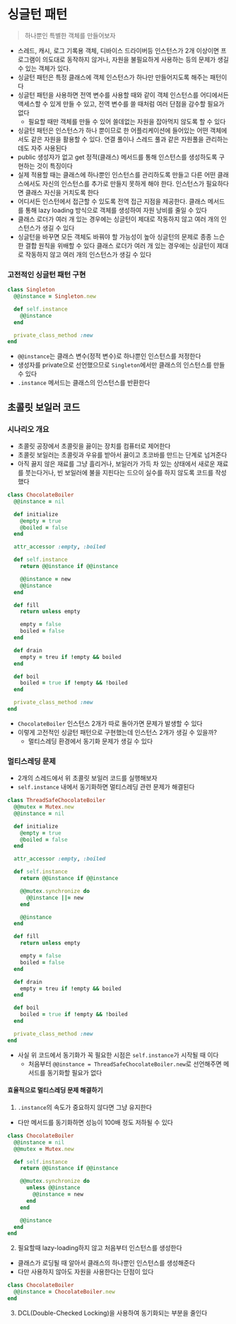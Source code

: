 # 싱글턴 패턴
> 하나뿐인 특별한 객체를 만들어보자

- 스레드, 캐시, 로그 기록용 객체, 디바이스 드라이버등 인스턴스가 2개 이상이면 프로그램이 의도대로 동작하지 않거나, 자원을 불필요하게 사용하는 등의 문제가 생길 수 있는 객체가 있다.
- 싱글턴 패턴은 특정 클래스에 객체 인스턴스가 하나만 만들어지도록 해주는 패턴이다
- 싱글턴 패턴을 사용하면 전역 변수를 사용할 때와 같이 객체 인스턴스를 어디에서든 액세스할 수 있게 만들 수 있고, 전역 변수를 쓸 때처럼 여러 단점을 감수할 필요가 없다
  - 필요할 때만 객체를 만들 수 있어 쓸데없는 자원을 잡아먹지 않도록 할 수 있다
- 싱글턴 패턴은 인스턴스가 하나 뿐이므로 한 어플리케이션에 들어있는 어떤 객체에서도 같은 자원을 활용할 수 있다. 연결 풀이나 스레드 풀과 같은 자원풀을 관리하는데도 자주 사용된다
- public 생성자가 없고 get 정적(클래스) 메서드를 통해 인스턴스를 생성하도록 구현하는 것이 특징이다
- 실제 적용할 때는 클래스에 하나뿐인 인스턴스를 관리하도록 만들고 다른 어떤 클래스에서도 자신의 인스턴스를 추가로 만들지 못하게 해야 한다. 인스턴스가 필요하다면 클래스 자신을 거치도록 한다
- 어디서든 인스턴에서 접근할 수 있도록 전역 접근 지점을 제공한다. 클래스 메서드를 통해 lazy loading 방식으로 객체를 생성하여 자원 낭비를 줄일 수 있다
- 클래스 로더가 여러 개 있는 경우에는 싱글턴이 제대로 작동하지 않고 여러 개의 인스턴스가 생길 수 있다
- 싱글턴을 바꾸면 모든 객체도 바꿔야 할 가능성이 높아 싱글턴의 문제로 종종 느슨한 결합 원칙을 위배할 수 있다
클래스 로더가 여러 개 있는 경우에는 싱글턴이 제대로 작동하지 않고 여러 개의 인스턴스가 생길 수 있다

### 고전적인 싱글턴 패턴 구현
```ruby
class Singleton
  @@instance = Singleton.new

  def self.instance
    @@instance
  end

  private_class_method :new
end
```
- `@@instance`는 클래스 변수(정적 변수)로 하나뿐인 인스턴스를 저정한다
- 생성자를 private으로 선언했으므로 `Singleton`에서만 클래스의 인스턴스를 만들 수 있다
- `.instance` 메서드는 클래스의 인스턴스를 반환한다

## 초콜릿 보일러 코드

### 시나리오 개요
- 초콜릿 공장에서 초콜릿을 끓이는 장치를 컴퓨터로 제어한다
- 초콜릿 보일러는 초콜릿과 우유를 받아서 끓이고 초코바를 만드는 단계로 넘겨준다
- 아직 끓지 않은 재료를 그냥 흘리거나, 보일러가 가득 차 있는 상태에서 새로운 재료를 붓는다거나, 빈 보일러에 불을 지핀다는 드으이 실수를 하지 않도록 코드를 작성했다
```ruby
class ChocolateBoiler
  @@instance = nil

  def initialize
    @empty = true
    @boiled = false
  end

  attr_accessor :empty, :boiled

  def self.instance
    return @@instance if @@instance

    @@instance = new
    @@instance
  end

  def fill
    return unless empty

    empty = false
    boiled = false
  end

  def drain
    empty = treu if !empty && boiled
  end

  def boil
    boiled = true if !empty && !boiled
  end

  private_class_method :new
end
```
- `ChocolateBoiler` 인스턴스 2개가 따로 돌아가면 문제가 발생할 수 있다
- 이렇게 고전적인 싱글턴 패턴으로 구현했는데 인스턴스 2개가 생길 수 있을까?
  - 멀티스레딩 환경에서 동기화 문제가 생길 수 있다

### 멀티스레딩 문제
- 2개의 스레드에서 위 초콜릿 보일러 코드를 실행해보자
- `self.instance` 내에서 동기화하면 멀티스레딩 관련 문제가 해결된다
```ruby
class ThreadSafeChocolateBoiler
  @@mutex = Mutex.new
  @@instance = nil

  def initialize
    @empty = true
    @boiled = false
  end

  attr_accessor :empty, :boiled

  def self.instance
    return @@instance if @@instance

    @@mutex.synchronize do
      @@instance ||= new
    end

    @@instance
  end

  def fill
    return unless empty

    empty = false
    boiled = false
  end

  def drain
    empty = treu if !empty && boiled
  end

  def boil
    boiled = true if !empty && !boiled
  end

  private_class_method :new
end
```
- 사실 위 코드에서 동기화가 꼭 필요한 시점은 `self.instance`가 시작될 때 이다
  - 처음부터 `@@instance = ThreadSafeChocolateBoiler.new`로 선언해주면 메서드를 동기화할 필요가 없다

#### 효율적으로 멀티스레딩 문제 해결하기
1. `.instance`의 속도가 중요하지 않다면 그냥 유지한다
  - 다만 메서드를 동기화하면 성능이 100배 정도 저하될 수 있다
```ruby
class ChocolateBoiler
  @@instance = nil
  @@mutex = Mutex.new

  def self.instance
    return @@instance if @@instance

    @@mutex.synchronize do
      unless @@instance
        @@instance = new
      end
    end

    @@instance
  end
end
```
2. 필요할때 lazy-loading하지 않고 처음부터 인스턴스를 생성한다
  - 클래스가 로딩될 때 알아서 클래스의 하나뿐인 인스턴스를 생성해준다
  - 다만 사용하지 않아도 자원을 사용한다는 단점이 있다
```ruby
class ChocolateBoiler
  @@instance = ChocolateBoiler.new
end
```
3. DCL(Double-Checked Locking)을 사용하여 동기화되는 부분을 줄인다
